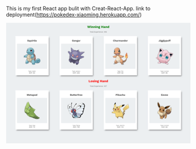 This is my first React app bulit with Creat-React-App.
link to deployment(https://pokedex-xiaoming.herokuapp.com/) 

![](https://github.com/xiaomingfu/pokedex/blob/master/screenshot.png)